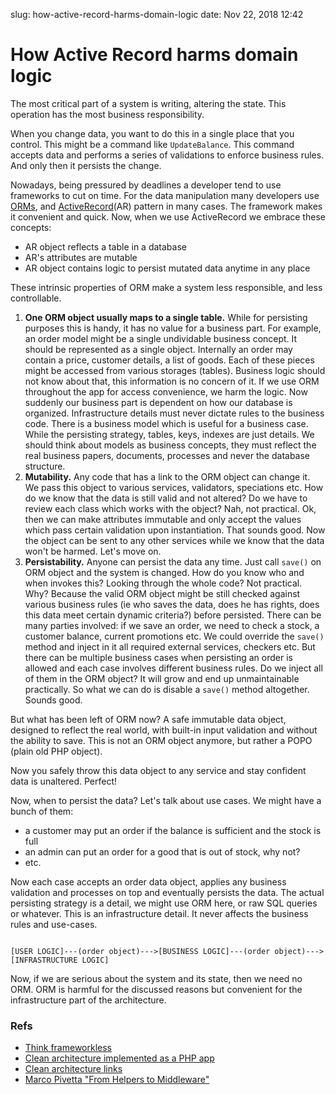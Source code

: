 slug: how-active-record-harms-domain-logic
date: Nov 22, 2018 12:42 
# How Active Record harms domain logic
The most critical part of a system is writing, altering the state. This operation has the most business responsibility.

When you change data, you want to do this in a single place that you control. This might be a command like `UpdateBalance`. This command accepts data and performs a series of validations to enforce business rules. And only then it persists the change.

Nowadays, being pressured by deadlines a developer tend to use frameworks to cut on time. For the data manipulation many developers use [ORMs](https://en.wikipedia.org/wiki/Object-relational_mapping), and [ActiveRecord](https://en.wikipedia.org/wiki/Active_record_pattern)(AR) pattern in many cases. The framework makes it convenient and quick. Now, when we use ActiveRecord we embrace these concepts:

- AR object reflects a table in a database
- AR's attributes are mutable
- AR object contains logic to persist mutated data anytime in any place

These intrinsic properties of ORM make a system less responsible, and less controllable.

1. **One ORM object usually maps to a single table.** While for persisting purposes this is handy, it has no value for a business part. For example, an order model might be a single undividable business concept. It should be represented as a single object. Internally an order may contain a price, customer details, a list of goods. Each of these pieces might be accessed from various storages (tables). Business logic should not know about that, this information is no concern of it. If we use ORM throughout the app for access convenience, we harm the logic. Now suddenly our business part is dependent on how our database is organized. Infrastructure details must never dictate rules to the business code.  There is a business model which is useful for a business case. While the persisting strategy, tables, keys, indexes are just details. We should think about models as business concepts, they must reflect the real business papers, documents, processes and never the database structure.
2. **Mutability.** Any code that has a link to the ORM object can change it. We pass this object to various services, validators, speciations etc. How do we know that the data is still valid and not altered? Do we have to review each class which works with the object? Nah, not practical. Ok, then we can make attributes immutable and only accept the values which pass certain validation upon instantiation. That sounds good. Now the object can be sent to any other services while we know that the data won't be harmed. Let's move on.
3. **Persistability.** Anyone can persist the data any time. Just call `save()` on ORM object and the system is changed. How do you know who and when invokes this? Looking through the whole code? Not practical. Why? Because the valid ORM object might be still checked against various business rules (ie who saves the data, does he has rights, does this data meet certain dynamic criteria?) before persisted. There can be many parties involved:  if we save an order, we need to check a stock, a customer balance, current promotions etc. We could override the `save()` method and inject in it all required external services, checkers etc. But there can be multiple business cases when persisting an order is allowed and each case involves different business rules. Do we inject all of them in the ORM object? It will grow and end up unmaintainable practically. So what we can do is disable a `save()` method altogether. Sounds good.

But what has been left of ORM now? A safe immutable data object, designed to reflect the real world, with built-in input validation and without the ability to save. This is not an ORM object anymore, but rather a POPO (plain old PHP object).

Now you safely throw this data object to any service and stay confident data is unaltered. Perfect!

Now, when to persist the data? Let's talk about use cases. We might have a bunch of them:

- a customer may put an order if the balance is sufficient and the stock is full
- an admin can put an order for a good that is out of stock, why not?
- etc.

Now each case accepts an order data object, applies any business validation and processes on top and eventually persists the data. The actual persisting strategy is a detail, we might use ORM here, or raw SQL queries or whatever. This is an infrastructure detail. It never affects the business rules and use-cases.

```

[USER LOGIC]---(order object)--->[BUSINESS LOGIC]---(order object)--->[INFRASTRUCTURE LOGIC]

```

Now, if we are serious about the system and its state, then we need no ORM. ORM is harmful for the discussed reasons but convenient for the infrastructure part of the architecture.

### Refs

- [Think frameworkless](https://lessthan12ms.com/think-frameworkless/)
- [Clean architecture implemented as a PHP app](https://lessthan12ms.com/clean-architecture-implemented-as-a-php-app/)
- [Clean architecture links](https://lessthan12ms.com/clean-architecture-links/)
- [Marco Pivetta "From Helpers to Middleware"](https://www.youtube.com/watch?v=v1I57-_Rsv0&feature=youtu.be)
